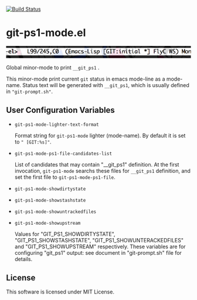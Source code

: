 [![Build Status](https://travis-ci.org/10sr/git-ps1-mode-el.svg)](https://travis-ci.org/10sr/git-ps1-mode-el)



git-ps1-mode.el
===============

![SS](ss.png)

Global minor-mode to print `__git_ps1` .

This minor-mode print current `git` status in emacs mode-line as a mode-name.
Status text will be generated with `__git_ps1`, which is usually defined in
`"git-prompt.sh"`.




User Configuration Variables
----------------------------

* `git-ps1-mode-lighter-text-format`

  Format string for `git-ps1-mode` lighter (mode-name). By default it is set to
  `" [GIT:%s]"`.

* `git-ps1-mode-ps1-file-candidates-list`

  List of candidates that may contain \"__git_ps1\" definition.
  At the first invocation, `git-ps1-mode` searchs these files for `__git_ps1`
  definition, and set the first file to `git-ps1-mode-ps1-file`.

* `git-ps1-mode-showdirtystate`
* `git-ps1-mode-showstashstate`
* `git-ps1-mode-showuntrackedfiles`
* `git-ps1-mode-showupstream`

  Values for "GIT_PS1_SHOWDIRTYSTATE", "GIT_PS1_SHOWSTASHSTATE",
  "GIT_PS1_SHOWUNTERACKEDFILES" and "GIT_PS1_SHOWUPSTREAM" respectively.
  These variables are for configuring "git_ps1" output: see document in
  "git-prompt.sh" file for details.


License
-------

This software is licensed under MIT License.
